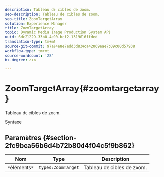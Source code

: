 ```yaml
---
description: Tableau de cibles de zoom.
seo-description: Tableau de cibles de zoom.
seo-title: ZoomTargetArray
solution: Experience Manager
title: ZoomTargetArray
topic: Dynamic Media Image Production System API
uuid: 6dc21229-33b0-4e10-bcf2-1319016ffded
translation-type: tm+mt
source-git-commit: 97a84e8e7edd3d834ca42069eae7c09c00d57938
workflow-type: tm+mt
source-wordcount: '28'
ht-degree: 21%

---
```



# ZoomTargetArray{#zoomtargetarray}

Tableau de cibles de zoom.

Syntaxe

## Paramètres {#section-2fc9bea56b6d4b72b80d4f04c5f9b862}

| Nom | Type | Description |
|---|---|---|
| `*`éléments`*` | `types:ZoomTarget` | Tableau de cibles de zoom. |

